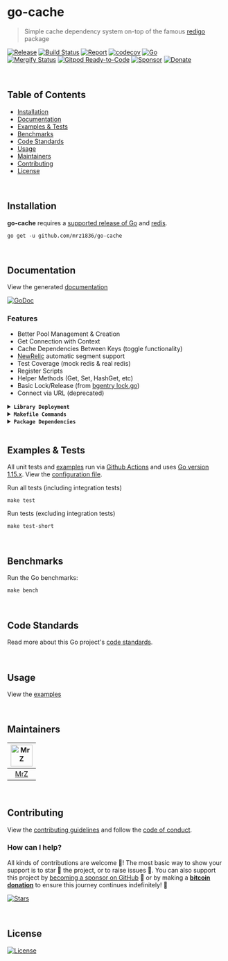# go-cache
> Simple cache dependency system on-top of the famous [redigo](https://github.com/gomodule/redigo) package

[![Release](https://img.shields.io/github/release-pre/mrz1836/go-cache.svg?logo=github&style=flat)](https://github.com/mrz1836/go-cache/releases)
[![Build Status](https://img.shields.io/github/workflow/status/mrz1836/go-cache/run-go-tests?logo=github&v=3)](https://github.com/mrz1836/go-cache/actions)
[![Report](https://goreportcard.com/badge/github.com/mrz1836/go-cache?style=flat)](https://goreportcard.com/report/github.com/mrz1836/go-cache)
[![codecov](https://codecov.io/gh/mrz1836/go-cache/branch/master/graph/badge.svg)](https://codecov.io/gh/mrz1836/go-cache)
[![Go](https://img.shields.io/github/go-mod/go-version/mrz1836/go-cache)](https://golang.org/)
<br>
[![Mergify Status](https://img.shields.io/endpoint.svg?url=https://api.mergify.com/v1/badges/mrz1836/go-cache&style=flat&v=1)](https://mergify.io)
[![Gitpod Ready-to-Code](https://img.shields.io/badge/Gitpod-ready--to--code-blue?logo=gitpod)](https://gitpod.io/#https://github.com/mrz1836/go-cache)
[![Sponsor](https://img.shields.io/badge/sponsor-MrZ-181717.svg?logo=github&style=flat&v=3)](https://github.com/sponsors/mrz1836)
[![Donate](https://img.shields.io/badge/donate-bitcoin-ff9900.svg?logo=bitcoin&style=flat)](https://mrz1818.com/?tab=tips&utm_source=github&utm_medium=sponsor-link&utm_campaign=go-cache&utm_term=go-cache&utm_content=go-cache)

<br/>

## Table of Contents
- [Installation](#installation)
- [Documentation](#documentation)
- [Examples & Tests](#examples--tests)
- [Benchmarks](#benchmarks)
- [Code Standards](#code-standards)
- [Usage](#usage)
- [Maintainers](#maintainers)
- [Contributing](#contributing)
- [License](#license)

<br/>

## Installation

**go-cache** requires a [supported release of Go](https://golang.org/doc/devel/release.html#policy) and [redis](https://formulae.brew.sh/formula/redis).
```shell script
go get -u github.com/mrz1836/go-cache
```

<br/>

## Documentation
View the generated [documentation](https://pkg.go.dev/github.com/mrz1836/go-cache?tab=doc)

[![GoDoc](https://godoc.org/github.com/mrz1836/go-cache?status.svg&style=flat)](https://pkg.go.dev/github.com/mrz1836/go-cache?tab=doc)

### Features
- Better Pool Management & Creation
- Get Connection with Context
- Cache Dependencies Between Keys (toggle functionality)
- [NewRelic](https://newrelic.com) automatic segment support
- Test Coverage (mock redis & real redis)
- Register Scripts
- Helper Methods (Get, Set, HashGet, etc)
- Basic Lock/Release (from [bgentry lock.go](https://gist.github.com/bgentry/6105288))
- Connect via URL (deprecated)

<details>
<summary><strong><code>Library Deployment</code></strong></summary>
<br/>

[goreleaser](https://github.com/goreleaser/goreleaser) for easy binary or library deployment to Github and can be installed via: `brew install goreleaser`.

The [.goreleaser.yml](.goreleaser.yml) file is used to configure [goreleaser](https://github.com/goreleaser/goreleaser).

Use `make release-snap` to create a snapshot version of the release, and finally `make release` to ship to production.
</details>

<details>
<summary><strong><code>Makefile Commands</code></strong></summary>
<br/>

View all `makefile` commands
```shell script
make help
```

List of all current commands:
```text
all                  Runs multiple commands
clean                Remove previous builds and any test cache data
clean-mods           Remove all the Go mod cache
coverage             Shows the test coverage
diff                 Show the git diff
generate             Runs the go generate command in the base of the repo
godocs               Sync the latest tag with GoDocs
help                 Show this help message
install              Install the application
install-go           Install the application (Using Native Go)
lint                 Run the golangci-lint application (install if not found)
release              Full production release (creates release in Github)
release              Runs common.release then runs godocs
release-snap         Test the full release (build binaries)
release-test         Full production test release (everything except deploy)
replace-version      Replaces the version in HTML/JS (pre-deploy)
tag                  Generate a new tag and push (tag version=0.0.0)
tag-remove           Remove a tag if found (tag-remove version=0.0.0)
tag-update           Update an existing tag to current commit (tag-update version=0.0.0)
test                 Runs lint and ALL tests
test-ci              Runs all tests via CI (exports coverage)
test-ci-no-race      Runs all tests via CI (no race) (exports coverage)
test-ci-short        Runs unit tests via CI (exports coverage)
test-no-lint         Runs just tests
test-short           Runs vet, lint and tests (excludes integration tests)
test-unit            Runs tests and outputs coverage
uninstall            Uninstall the application (and remove files)
update-linter        Update the golangci-lint package (macOS only)
vet                  Run the Go vet application
```
</details>

<details>
<summary><strong><code>Package Dependencies</code></strong></summary>
<br/>

- Gary Burd's [Redigo](https://github.com/gomodule/redigo)
- Rafael Justo's [redigomock](https://github.com/rafaeljusto/redigomock)
- NewRelic's [go-agent](https://github.com/newrelic/go-agent)
</details>

<br/>

## Examples & Tests
All unit tests and [examples](examples) run via [Github Actions](https://github.com/mrz1836/go-cache/actions) and
uses [Go version 1.15.x](https://golang.org/doc/go1.15). View the [configuration file](.github/workflows/run-tests.yml).

Run all tests (including integration tests)
```shell script
make test
```

Run tests (excluding integration tests)
```shell script
make test-short
```

<br/>

## Benchmarks
Run the Go benchmarks:
```shell script
make bench
```

<br/>

## Code Standards
Read more about this Go project's [code standards](.github/CODE_STANDARDS.md).

<br/>

## Usage
View the [examples](examples)

<br/>

## Maintainers
| [<img src="https://github.com/mrz1836.png" height="50" alt="MrZ" />](https://github.com/mrz1836) |
|:------------------------------------------------------------------------------------------------:|
|                                [MrZ](https://github.com/mrz1836)                                 |

<br/>

## Contributing
View the [contributing guidelines](.github/CONTRIBUTING.md) and follow the [code of conduct](.github/CODE_OF_CONDUCT.md).

### How can I help?
All kinds of contributions are welcome :raised_hands:! 
The most basic way to show your support is to star :star2: the project, or to raise issues :speech_balloon:. 
You can also support this project by [becoming a sponsor on GitHub](https://github.com/sponsors/mrz1836) :clap: 
or by making a [**bitcoin donation**](https://mrz1818.com/?tab=tips&utm_source=github&utm_medium=sponsor-link&utm_campaign=go-cache&utm_term=go-cache&utm_content=go-cache) to ensure this journey continues indefinitely! :rocket:

[![Stars](https://img.shields.io/github/stars/mrz1836/go-cache?label=Please%20like%20us&style=social)](https://github.com/mrz1836/go-cache/stargazers)

<br/>

## License

[![License](https://img.shields.io/github/license/mrz1836/go-cache.svg?style=flat)](LICENSE)